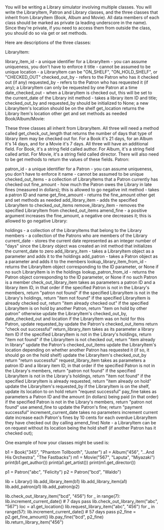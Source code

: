You will be writing a Library simulator involving multiple classes. You will write the LibraryItem, Patron and Library classes, and the three classes that inherit from LibraryItem (Book, Album and Movie). All data members of each class should be marked as private (a leading underscore in the name). Since they're private, if you need to access them from outside the class, you should do so via get or set methods.

Here are descriptions of the three classes:

LibraryItem:

library_item_id - a unique identifier for a LibraryItem - you can assume uniqueness, you don't have to enforce it
title - cannot be assumed to be unique
location - a LibraryItem can be "ON_SHELF", "ON_HOLD_SHELF", or "CHECKED_OUT"
checked_out_by - refers to the Patron who has it checked out (if any)
requested_by - refers to the Patron who has requested it (if any); a LibraryItem can only be requested by one Patron at a time
date_checked_out - when a LibraryItem is checked out, this will be set to the current_date of the Library
init method - takes a library item ID and title; checked_out_by and requested_by should be initialized to None; a new LibraryItem's location should be on the shelf
get_location returns the Library Item's location
other get and set methods as needed
Book/Album/Movie:

These three classes all inherit from LibraryItem.
All three will need a method called get_check_out_length that returns the number of days that type of library item may be checked out for. For a Book it's 21 days, for an Album it's 14 days, and for a Movie it's 7 days.
All three will have an additional field. For Book, it's a string field called author. For Album, it's a string field called artist. For Movie, it's a string field called director. There will also need to be get methods to return the values of these fields.
Patron:

patron_id - a unique identifier for a Patron - you can assume uniqueness, you don't have to enforce it
name - cannot be assumed to be unique
checked_out_items - a collection of LibraryItems that a Patron currently has checked out
fine_amount - how much the Patron owes the Library in late fines (measured in dollars); this is allowed to go negative
init method - takes a patron ID and name
get_fine_amount - returns the fine_amount
other get and set methods as needed
add_library_item - adds the specified LibraryItem to checked_out_items
remove_library_item - removes the specified LibraryItem from checked_out_items
amend_fine - a positive argument increases the fine_amount, a negative one decreases it; this is allowed to go negative
Library:

holdings - a collection of the LibraryItems that belong to the Library
members - a collection of the Patrons who are members of the Library
current_date - stores the current date represented as an integer number of "days" since the Library object was created
an init method that initializes the current_date to zero
add_library_item - takes a LibraryItem object as a parameter and adds it to the holdings
add_patron - takes a Patron object as a parameter and adds it to the members
lookup_library_item_from_id - returns the LibraryItem object corresponding to the ID parameter, or None if no such LibraryItem is in the holdings
lookup_patron_from_id - returns the Patron object corresponding to the ID parameter, or None if no such Patron is a member
check_out_library_item
takes as parameters a patron ID and a library item ID, in that order
if the specified Patron is not in the Library's members, return "patron not found"
if the specified LibraryItem is not in the Library's holdings, return "item not found"
if the specified LibraryItem is already checked out, return "item already checked out"
if the specified LibraryItem is on hold by another Patron, return "item on hold by other patron"
otherwise update the LibraryItem's checked_out_by, date_checked_out and location
if the LibraryItem was on hold for this Patron, update requested_by
update the Patron's checked_out_items
return "check out successful"
return_library_item
takes as its parameter a library item ID
if the specified LibraryItem is not in the Library's holdings, return "item not found"
if the LibraryItem is not checked out, return "item already in library"
update the Patron's checked_out_items
update the LibraryItem's location depending on whether another Patron has requested it (if so, it should go on the hold shelf)
update the LibraryItem's checked_out_by
return "return successful"
request_library_item
takes as parameters a patron ID and a library item ID, in that order
if the specified Patron is not in the Library's members, return "patron not found"
if the specified LibraryItem is not in the Library's holdings, return "item not found"
if the specified LibraryItem is already requested, return "item already on hold"
update the LibraryItem's requested_by
if the LibraryItem is on the shelf, update its location to on hold
return "request successful"
pay_fine
takes as parameters a Patron ID and the amount (in dollars) being paid (in that order)
if the specified Patron is not in the Library's members, return "patron not found"
use amend_fine to update the Patron's fine; return "payment successful"
increment_current_date
takes no parameters
increment current date
increase each Patron's fines by 10 cents for each overdue LibraryItem they have checked out (by calling amend_fine)
Note - a LibraryItem can be on request without its location being the hold shelf (if another Patron has it checked out);

One example of how your classes might be used is:

b1 = Book("345", "Phantom Tollbooth", "Juster") a1 = Album("456", "...And His Orchestra", "The Fastbacks") m1 = Movie("567", "Laputa", "Miyazaki") print(b1.get_author()) print(a1.get_artist()) print(m1.get_director())

p1 = Patron("abc", "Felicity") p2 = Patron("bcd", "Waldo")

lib = Library() lib.add_library_item(b1) lib.add_library_item(a1) lib.add_patron(p1) lib.add_patron(p2)

lib.check_out_library_item("bcd", "456") for _ in range(7): lib.increment_current_date() # 7 days pass lib.check_out_library_item("abc", "567") loc = a1.get_location() lib.request_library_item("abc", "456") for _ in range(57): lib.increment_current_date() # 57 days pass p2_fine = p2.get_fine_amount() lib.pay_fine("bcd", p2_fine) lib.return_library_item("456")